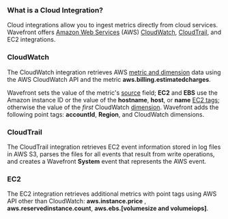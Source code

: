 ### What is a Cloud Integration?

Cloud integrations allow you to ingest metrics directly from cloud services. Wavefront offers [Amazon Web Services](http://aws.amazon.com) (AWS)
[CloudWatch](http://aws.amazon.com/cloudwatch), [CloudTrail](http://aws.amazon.com/cloudtrail), and EC2 integrations.

### CloudWatch

The CloudWatch integration retrieves AWS [metric and
dimension](http://docs.aws.amazon.com/AmazonCloudWatch/latest/monitoring/CW_Support_For_AWS.html) data using the AWS
CloudWatch API and the metric **aws.billing.estimatedcharges**.

Wavefront sets the value of the metric's [source](https://community.wavefront.com/docs/DOC-1031) field;
**EC2** and **EBS** use the Amazon instance ID or the value of the **hostname**, **host**, or **name** [EC2
tags](http://docs.aws.amazon.com/AWSEC2/latest/UserGuide/Using_Tags.html); otherwise the value of the *first* CloudWatch
[dimension](http://docs.aws.amazon.com/AmazonCloudWatch/latest/monitoring/cloudwatch_concepts.html#Dimension). Wavefront
adds the following point tags: **accountId**, **Region**, and CloudWatch dimensions.

### CloudTrail

The CloudTrail integration retrieves EC2 event information stored in log files in AWS S3, parses the files for all events that result from write operations, and creates a Wavefront **System** event that represents the AWS event.

### EC2

The EC2 integration retrieves additional metrics with point tags using AWS API other than CloudWatch: **aws.instance.price** , **aws.reservedinstance.count**, **aws.ebs.[volumesize and volumeiops]**.
